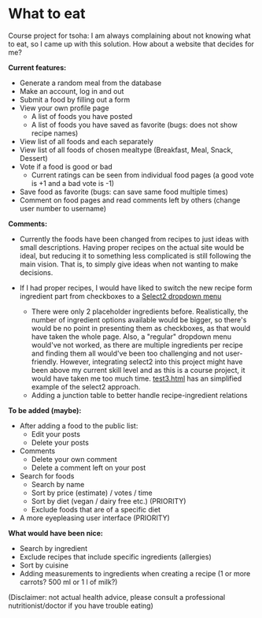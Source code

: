 # What to eat

Course project for tsoha: I am always complaining about not knowing what to eat, so I came up with this solution.
How about a website that decides for me?

**Current features:**
* Generate a random meal from the database
* Make an account, log in and out
* Submit a food by filling out a form
* View your own profile page
  * A list of foods you have posted
  * A list of foods you have saved as favorite (bugs: does not show recipe names)
* View list of all foods and each separately
* View list of all foods of chosen mealtype (Breakfast, Meal, Snack, Dessert)
* Vote if a food is good or bad
  * Current ratings can be seen from individual food pages (a good vote is +1 and a bad vote is -1)
* Save food as favorite (bugs: can save same food multiple times)
* Comment on food pages and read comments left by others (change user number to username)

**Comments:**
* Currently the foods have been changed from recipes to just ideas with small descriptions. Having proper recipes on the actual site would be ideal, but reducing it to something less complicated is still following the main vision. That is, to simply give ideas when not wanting to make decisions.

* If I had proper recipes, I would have liked to switch the new recipe form ingredient part from checkboxes to a [Select2 dropdown menu](https://select2.org/getting-started/basic-usage)
  * There were only 2 placeholder ingredients before. Realistically, the number of ingredient options available would be bigger, so there's would be no point in presenting them as checkboxes, as that would have taken the whole page. Also, a "regular" dropdown menu would've not worked, as there are multiple ingredients per recipe and finding them all would've been too challenging and not user-friendly. However, integrating select2 into this project might have been above my current skill level and as this is a course project, it would have taken me too much time.
  [test3.html](templates/test3.html) has an simplified example of the select2 approach.
  * Adding a junction table to better handle recipe-ingredient relations


**To be added (maybe):**
* After adding a food to the public list:
  * Edit your posts
  * Delete your posts
* Comments
  * Delete your own comment
  * Delete a comment left on your post
* Search for foods
  * Search by name
  * Sort by price (estimate) / votes / time
  * Sort by diet (vegan / dairy free etc.) (PRIORITY)
  * Exclude foods that are of a specific diet
* A more eyepleasing user interface (PRIORITY)

**What would have been nice:**
* Search by ingredient
* Exclude recipes that include specific ingredients (allergies)
* Sort by cuisine
* Adding measurements to ingredients when creating a recipe (1 or more carrots? 500 ml or 1 l of milk?)

(Disclaimer: not actual health advice, please consult a professional nutritionist/doctor if you have trouble eating)
